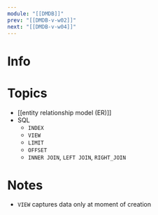 ```yaml
---
module: "[[DMDB]]"
prev: "[[DMDB-v-w02]]"
next: "[[DMDB-v-w04]]"
---
```


# Info

# Topics
- [[entity relationship model (ER)]]
- SQL
	- `INDEX`
	- `VIEW`
	- `LIMIT`
	- `OFFSET`
	- `INNER JOIN`, `LEFT JOIN`, `RIGHT_JOIN`

# Notes
- `VIEW` captures data only at moment of creation